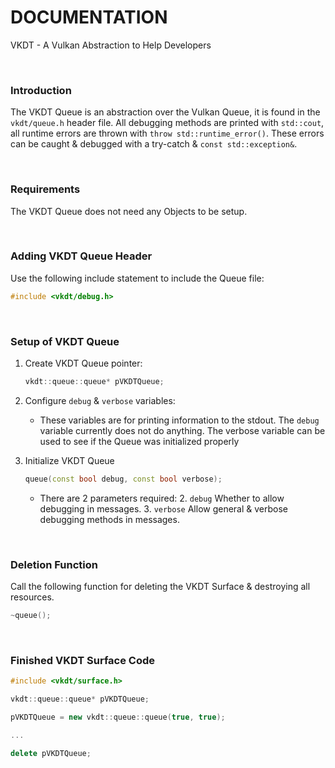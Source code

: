 # DOCUMENTATION

VKDT - A Vulkan Abstraction to Help Developers

<br>

### Introduction

The VKDT Queue is an abstraction over the Vulkan Queue, it is found in the `vkdt/queue.h` header file.
All debugging methods are printed with `std::cout`, all runtime errors are thrown with `throw std::runtime_error()`. These errors can be caught & debugged with a try-catch & `const std::exception&`.

<br>

### Requirements

The VKDT Queue does not need any Objects to be setup.

<br>

### Adding VKDT Queue Header

Use the following include statement to include the Queue file:
```cpp
#include <vkdt/debug.h>
```

<br>

### Setup of VKDT Queue

1. Create VKDT Queue pointer:
	```cpp
	vkdt::queue::queue* pVKDTQueue;
	```

2. Configure `debug` & `verbose` variables:
	- These variables are for printing information to the stdout. The `debug` variable currently does not do anything. The verbose variable can be used to see if the Queue was initialized properly

3. Initialize VKDT Queue
	```cpp
	queue(const bool debug, const bool verbose);
	```

	- There are 2 parameters required:
		2. `debug` Whether to allow debugging in messages.
		3. `verbose` Allow general & verbose debugging methods in messages.

<br>

### Deletion Function

Call the following function for deleting the VKDT Surface & destroying all resources.

```cpp
~queue();
```

<br>

### Finished VKDT Surface Code

```cpp
#include <vkdt/surface.h>

vkdt::queue::queue* pVKDTQueue;

pVKDTQueue = new vkdt::queue::queue(true, true);

...

delete pVKDTQueue;

```